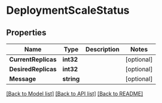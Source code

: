 # DeploymentScaleStatus

## Properties
Name | Type | Description | Notes
------------ | ------------- | ------------- | -------------
**CurrentReplicas** | **int32** |  | [optional] 
**DesiredReplicas** | **int32** |  | [optional] 
**Message** | **string** |  | [optional] 

[[Back to Model list]](../README.md#documentation-for-models) [[Back to API list]](../README.md#documentation-for-api-endpoints) [[Back to README]](../README.md)


